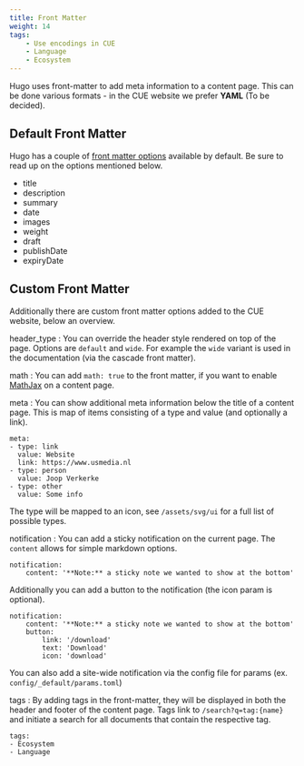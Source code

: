 ```yaml
---
title: Front Matter
weight: 14
tags:
    - Use encodings in CUE
    - Language
    - Ecosystem
---
```


Hugo uses front-matter to add meta information to a content page. This can be done various formats - in the CUE website we prefer **YAML** (To be decided).

## Default Front Matter

Hugo has a couple of [front matter options](https://gohugo.io/content-management/front-matter/) available by default.
Be sure to read up on the options mentioned below.

- title
- description
- summary
- date
- images
- weight
- draft
- publishDate
- expiryDate


## Custom Front Matter

Additionally there are custom front matter options added to the CUE website, below an overview.

header_type
: You can override the header style rendered on top of the page. Options are `default` and `wide`.
For example the `wide` variant is used in the documentation (via the cascade front matter).

math
: You can add `math: true` to the front matter, if you want to enable [MathJax](https://www.mathjax.org/) on a content page.

meta
: You can show additional meta information below the title of a content page. This is map of items consisting of a type and value (and optionally a link).
```
meta:
- type: link
  value: Website
  link: https://www.usmedia.nl
- type: person
  value: Joop Verkerke
- type: other
  value: Some info
```
The type will be mapped to an icon, see `/assets/svg/ui` for a full list of possible types.

notification
: You can add a sticky notification on the current page. The `content` allows for simple markdown options.
```
notification:
    content: '**Note:** a sticky note we wanted to show at the bottom'

```
Additionally you can add a button to the notification (the icon param is optional).
```
notification:
    content: '**Note:** a sticky note we wanted to show at the bottom'
    button:
        link: '/download'
        text: 'Download'
        icon: 'download'
```
You can also add a site-wide notification via the config file for params (ex. `config/_default/params.toml`)

tags
: By adding tags in the front-matter, they will be displayed in both the header and footer of the content page. Tags link to `/search?q=tag:{name}` and initiate a search for all documents that contain the respective tag.
```
tags:
- Ecosystem
- Language
```
